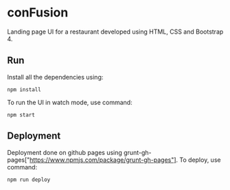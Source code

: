 # conFusion
Landing page UI for a restaurant developed using HTML, CSS and Bootstrap 4.

## Run
Install all the dependencies using:
```
npm install
```

To run the UI in watch mode, use command:
```
npm start
```

## Deployment
Deployment done on github pages using grunt-gh-pages["https://www.npmjs.com/package/grunt-gh-pages"]. To deploy, use command:
```
npm run deploy
```
